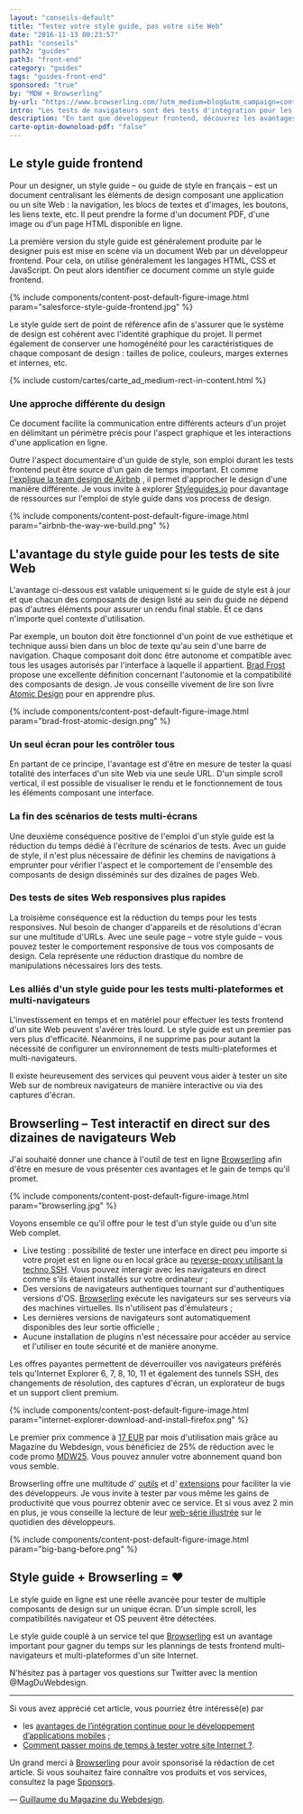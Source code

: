 ```yaml
---
layout: "conseils-default"
title: "Testez votre style guide, pas votre site Web"
date: "2016-11-13 00:23:57"
path1: "conseils"
path2: "guides"
path3: "front-end"
category: "guides"
tags: "guides-front-end"
sponsored: "true"
by: "MDW + Browserling"
by-url: "https://www.browserling.com/?utm_medium=blog&utm_campaign=content&utm_source=magazineduwebdesign"
intro: "Les tests de navigateurs sont des tests d'intégration pour les fonctionnalités côté client, c'est-à-dire tout ce qui se passe dans un navigateur Web. Lorsque je conçois un nouveau site Web, j'utilise généralement des tests manuels pour optimiser les fonctionnalités et le design en frontend. Cela implique d'ouvrir l'URL du site à tester dans un ou plusieurs navigateurs et d'interagir avec la page. Cette approche des tests multi-navigateurs est chronophage. Le style guide frontend s'avère être une solution idéale pour réduire le temps de test d'un site Internet. Voyons ensemble pourquoi."
description: "En tant que développeur frontend, découvrez les avantages d'utiliser un style guide pour les tests de site Web multi-plateformes et multi-navigateurs. Plus bonus outil gratuit."
carte-optin-downoload-pdf: "false"
---
```


## Le style guide frontend

Pour un designer, un style guide – ou guide de style en français – est un document centralisant les éléments de design composant une application ou un site Web : la navigation, les blocs de textes et d'images, les boutons, les liens texte, etc. Il peut prendre la forme d'un document PDF, d'une image ou d'un page HTML disponible en ligne.

La première version du style guide est généralement produite par le designer puis est mise en scène via un document Web par un développeur frontend. Pour cela, on utilise généralement les langages HTML, CSS et JavaScript. On peut alors identifier ce document comme un style guide frontend.

{% include components/content-post-default-figure-image.html param="salesforce-style-guide-frontend.jpg" %}

Le style guide sert de point de référence afin de s'assurer que le système de design est cohérent avec l'identité graphique du projet. Il permet également de conserver une homogénéité pour les caractéristiques de chaque composant de design : tailles de police, couleurs, marges externes et internes, etc.

{% include custom/cartes/carte_ad_medium-rect-in-content.html %}

### Une approche différente du design

Ce document facilite la communication entre différents acteurs d'un projet en délimitant un périmètre précis pour l'aspect graphique et les interactions d'une application en ligne.

Outre l'aspect documentaire d'un guide de style, son emploi durant les tests frontend peut être source d'un gain de temps important. Et comme [l'explique la team design de Airbnb](http://airbnb.design/the-way-we-build/) , il permet d'approcher le design d'une manière différente. Je vous invite à explorer [Styleguides.io](http://styleguides.io) pour davantage de ressources sur l'emploi de style guide dans vos process de design.

{% include components/content-post-default-figure-image.html param="airbnb-the-way-we-build.png" %}

## L'avantage du style guide pour les tests de site Web

L'avantage ci-dessous est valable uniquement si le guide de style est à jour et que chacun des composants de design listé au sein du guide ne dépend pas d'autres éléments pour assurer un rendu final stable. Et ce dans n'importe quel contexte d'utilisation.

Par exemple, un bouton doit être fonctionnel d'un point de vue esthétique et technique aussi bien dans un bloc de texte qu'au sein d'une barre de navigation. Chaque composant doit donc être autonome et compatible avec tous les usages autorisés par l'interface à laquelle il appartient. [Brad Frost](https://twitter.com/brad_frost) propose une excellente définition concernant l'autonomie et la compatibilité des composants de design. Je vous conseille vivement de lire son livre [Atomic Design](http://atomicdesign.bradfrost.com/table-of-contents/) pour en apprendre plus.

{% include components/content-post-default-figure-image.html param="brad-frost-atomic-design.png" %}

### Un seul écran pour les contrôler tous

En partant de ce principe, l'avantage est d'être en mesure de tester la quasi totalité des interfaces d'un site Web via une seule URL. D'un simple scroll vertical, il est possible de visualiser le rendu et le fonctionnement de tous les éléments composant une interface.

### La fin des scénarios de tests multi-écrans

Une deuxième conséquence positive de l'emploi d'un style guide est la réduction du temps dédié à l'écriture de scénarios de tests. Avec un guide de style, il n'est plus nécessaire de définir les chemins de navigations à emprunter pour vérifier l'aspect et le comportement de l'ensemble des composants de design disséminés sur des dizaines de pages Web.

### Des tests de sites Web responsives plus rapides

La troisième conséquence est la réduction du temps pour les tests responsives. Nul besoin de changer d'appareils et de résolutions d'écran sur une multitude d'URLs. Avec une seule page – votre style guide – vous pouvez tester le comportement responsive de tous vos composants de design. Cela représente une réduction drastique du nombre de manipulations nécessaires lors des tests.

### Les alliés d'un style guide pour les tests multi-plateformes et multi-navigateurs

L'investissement en temps et en matériel pour effectuer les tests frontend d'un site Web peuvent s'avérer très lourd. Le style guide est un premier pas vers plus d'efficacité. Néanmoins, il ne supprime pas pour autant la nécessité de configurer un environnement de tests multi-plateformes et multi-navigateurs.

Il existe heureusement des services qui peuvent vous aider à tester un site Web sur de nombreux navigateurs de manière interactive ou via des captures d'écran.

## Browserling – Test interactif en direct sur des dizaines de navigateurs Web

J'ai souhaité donner une chance à l'outil de test en ligne [Browserling](https://www.browserling.com/?utm_medium=blog&utm_campaign=content&utm_source=magazineduwebdesign) afin d'être en mesure de vous présenter ces avantages et le gain de temps qu'il promet.

{% include components/content-post-default-figure-image.html param="browserling.jpg" %}

Voyons ensemble ce qu'il offre pour le test d'un style guide ou d'un site Web complet.

- Live testing : possibilité de tester une interface en direct peu importe si votre projet est en ligne ou en local grâce au [reverse-proxy utilisant la techno SSH](https://www.browserling.com/local-testing). Vous pouvez interagir avec les navigateurs en direct comme s'ils étaient installés sur votre ordinateur ;
- Des versions de navigateurs authentiques tournant sur d'authentiques versions d'OS. [Browserling](https://www.browserling.com/?utm_medium=blog&utm_campaign=content&utm_source=magazineduwebdesign) exécute les navigateurs sur ses serveurs via des machines virtuelles. Ils n'utilisent pas d'émulateurs ;
- Les dernières versions de navigateurs sont automatiquement disponibles des leur sortie officielle ;
- Aucune installation de plugins n'est nécessaire pour accéder au service et l'utiliser en toute sécurité et de manière anonyme.

Les offres payantes permettent de déverrouiller vos navigateurs préférés tels qu'Internet Explorer 6, 7, 8, 10, 11 et également des tunnels SSH, des changements de résolution, des captures d'écran, un explorateur de bugs et un support client premium.

{% include components/content-post-default-figure-image.html param="internet-explorer-download-and-install-firefox.png" %}

Le premier prix commence à [17 EUR](https://www.browserling.com/?utm_medium=blog&utm_campaign=content&utm_source=magazineduwebdesign) par mois d'utilisation mais grâce au Magazine du Webdesign, vous bénéficiez de 25% de réduction avec le code promo [MDW25](https://www.browserling.com/?utm_medium=blog&utm_campaign=content&utm_source=magazineduwebdesign). Vous pouvez annuler votre abonnement quand bon vous semble.

Browserling offre une multitude d' [outils](https://www.browserling.com/tools) et d' [extensions](https://www.browserling.com/extensions) pour faciliter la vie des développeurs. Je vous invite à tester par vous même les gains de productivité que vous pourrez obtenir avec ce service. Et si vous avez 2 min en plus, je vous conseille la lecture de leur [web-série illustrée](https://comic.browserling.com/) sur le quotidien des développeurs.

{% include components/content-post-default-figure-image.html param="big-bang-before.png" %}

## Style guide + Browserling = ❤

Le style guide en ligne est une réelle avancée pour tester de multiple composants de design sur un unique écran. D'un simple scroll, les compatibilités navigateur et OS peuvent être détectées.

Le style guide couplé à un service tel que [Browserling](https://www.browserling.com/?utm_medium=blog&utm_campaign=content&utm_source=magazineduwebdesign) est un avantage important pour gagner du temps sur les plannings de tests frontend multi-navigateurs et multi-plateformes d'un site Internet.

N'hésitez pas à partager vos questions sur Twitter avec la mention @MagDuWebdesign.

---

Si vous avez apprécié cet article, vous pourriez être intéressé(e) par

- les [avantages de l’intégration continue pour le développement d’applications mobiles](http://www.magazineduwebdesign.com/conseils/guides/integration-continue-application-mobile/) ;
-  [Comment passer moins de temps à tester votre site Internet ?](http://www.magazineduwebdesign.com/conseils/guides/comment-passer-moins-de-temps-a-tester-votre-site-internet/).

Un grand merci à [Browserling](https://www.browserling.com/?utm_medium=blog&utm_campaign=content&utm_source=magazineduwebdesign) pour avoir sponsorisé la rédaction de cet article. Si vous souhaitez faire connaître vos produits et vos services, consultez la page [Sponsors](http://www.magazineduwebdesign.com/sponsors/).

— [Guillaume du Magazine du Webdesign](https://www.linkedin.com/in/gpalayer).
